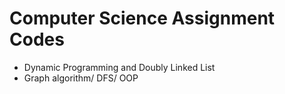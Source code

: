 # Computer Science Assignment Codes

* Dynamic Programming and Doubly Linked List
* Graph algorithm/ DFS/ OOP
